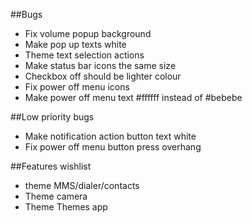 ##Bugs
* Fix volume popup background
* Make pop up texts white
* Theme text selection actions
* Make status bar icons the same size
* Checkbox off should be lighter colour
* Fix power off menu icons
* Make power off menu text #ffffff instead of #bebebe

##Low priority bugs
* Make notification action button text white
* Fix power off menu button press overhang

##Features wishlist
* theme MMS/dialer/contacts
* Theme camera
* Theme Themes app
